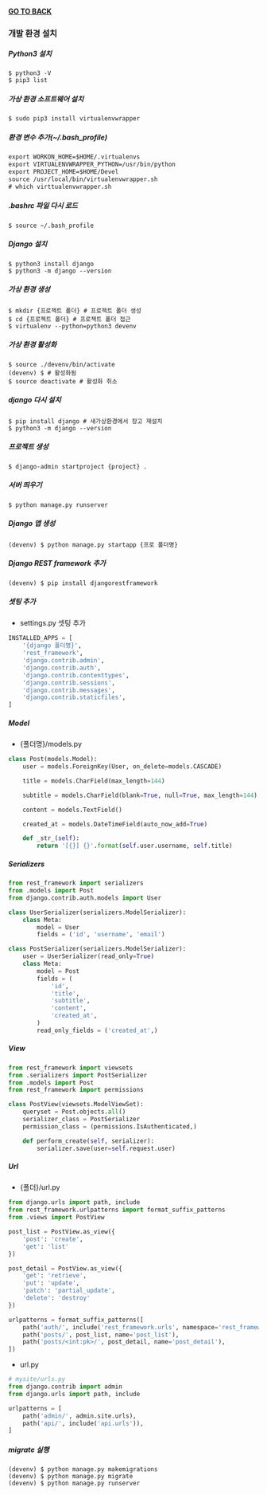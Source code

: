 #### [GO TO BACK](../README.md)

### 개발 환경 설치

##### Python3 설치

```shell
$ python3 -V
$ pip3 list
```

##### 가상 환경 소프트웨어 설치

```shell
$ sudo pip3 install virtualenvwrapper
```

##### 환경 변수 추가(~/.bash_profile)

```txt
export WORKON_HOME=$HOME/.virtualenvs
export VIRTUALENVWRAPPER_PYTHON=/usr/bin/python
export PROJECT_HOME=$HOME/Devel
source /usr/local/bin/virtualenvwrapper.sh
# which virttualenvwrapper.sh
```

##### .bashrc 파일 다시 로드

`$ source ~/.bash_profile`

##### Django 설치

```shell
$ python3 install django
$ python3 -m django --version
```

##### 가상 환경 생성

```shell
$ mkdir {프로젝트 폴더} # 프로젝트 폴더 생성
$ cd {프로젝트 폴더} # 프로젝트 폴더 접근
$ virtualenv --python=python3 devenv
```

##### 가상 환경 활성화

```shell
$ source ./devenv/bin/activate
(devenv) $ # 활성화됨
$ source deactivate # 활성화 취소
```

##### django 다시 설치

```shell
$ pip install django # 새가상환경에서 장고 재설치
$ python3 -m django --version
```

##### 프로젝트 생성

```shell
$ django-admin startproject {project} .
```

##### 서버 띄우기

```shell
$ python manage.py runserver
```

##### Django 앱 생성

```shell
(devenv) $ python manage.py startapp {프로 폴더명}
```

##### Django REST framework 추가

```shell
(devenv) $ pip install djangorestframework
```

##### 셋팅 추가

- settings.py 셋팅 추가

```python
INSTALLED_APPS = [
    '{django 폴더명}',
    'rest_framework',
    'django.contrib.admin',
    'django.contrib.auth',
    'django.contrib.contenttypes',
    'django.contrib.sessions',
    'django.contrib.messages',
    'django.contrib.staticfiles',
]
```

##### Model

- {폴더명}/models.py

```python
class Post(models.Model):
    user = models.ForeignKey(User, on_delete=models.CASCADE)

    title = models.CharField(max_length=144)

    subtitle = models.CharField(blank=True, null=True, max_length=144)

    content = models.TextField()

    created_at = models.DateTimeField(auto_now_add=True)

    def _str_(self):
        return '[{}] {}'.format(self.user.username, self.title)

```

##### Serializers

```python
from rest_framework import serializers
from .models import Post
from django.contrib.auth.models import User

class UserSerializer(serializers.ModelSerializer):
    class Meta:
        model = User
        fields = ('id', 'username', 'email')

class PostSerializer(serializers.ModelSerializer):
    user = UserSerializer(read_only=True)
    class Meta:
        model = Post
        fields = (
            'id',
            'title',
            'subtitle',
            'content',
            'created_at',
        )
        read_only_fields = ('created_at',)
```

##### View

```python
from rest_framework import viewsets
from .serializers import PostSerializer
from .models import Post
from rest_framework import permissions

class PostView(viewsets.ModelViewSet):
    queryset = Post.objects.all()
    serializer_class = PostSerializer
    permission_class = (permissions.IsAuthenticated,)

    def perform_create(self, serializer):
        serializer.save(user=self.request.user)
```

##### Url

- {폴더}/url.py

```python
from django.urls import path, include
from rest_framework.urlpatterns import format_suffix_patterns
from .views import PostView

post_list = PostView.as_view({
    'post': 'create',
    'get': 'list'
})

post_detail = PostView.as_view({
    'get': 'retrieve',
    'put': 'update',
    'patch': 'partial_update',
    'delete': 'destroy'
})

urlpatterns = format_suffix_patterns([
    path('auth/', include('rest_framework.urls', namespace='rest_framework')),
    path('posts/', post_list, name='post_list'),
    path('posts/<int:pk>/', post_detail, name='post_detail'),
])
```

- url.py

```python
# mysite/urls.py
from django.contrib import admin
from django.urls import path, include

urlpatterns = [
    path('admin/', admin.site.urls),
    path('api/', include('api.urls')),
]
```

##### migrate 실행

```shell
(devenv) $ python manage.py makemigrations
(devenv) $ python manage.py migrate
(devenv) $ python manage.py runserver
```
